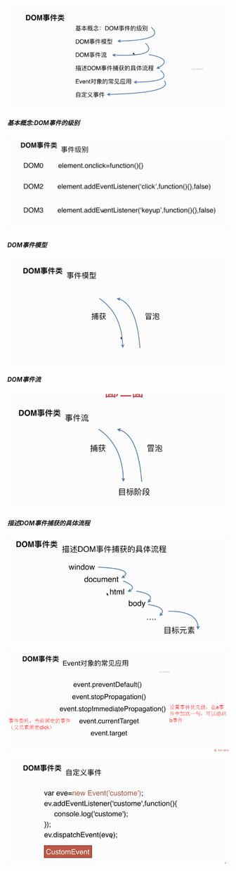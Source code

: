 ![](/assets/import9.png)

##### 基本概念:DOM事件的级别

##### ![](/assets/import10.png)

##### DOM事件模型

![](/assets/import11.png)

##### DOM事件流

![](/assets/import12.png)

##### 描述DOM事件捕获的具体流程

![](/assets/import13.png)

![](/assets/import40.png)

![](/assets/import16.png)

